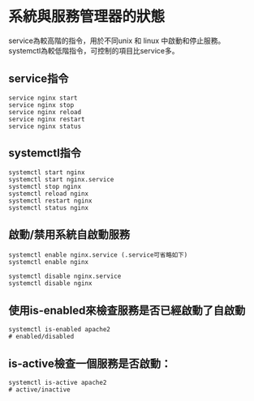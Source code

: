# 系統與服務管理器的狀態
service為較高階的指令，用於不同unix 和 linux 中啟動和停止服務。  
systemctl為較低階指令，可控制的項目比service多。

## service指令
```
service nginx start
service nginx stop
service nginx reload
service nginx restart
service nginx status
```

## systemctl指令
```
systemctl start nginx
systemctl start nginx.service
systemctl stop nginx
systemctl reload nginx
systemctl restart nginx
systemctl status nginx
```

## 啟動/禁用系統自啟動服務
```
systemctl enable nginx.service (.service可省略如下)
systemctl enable nginx

systemctl disable nginx.service
systemctl disable nginx
```

## 使用is-enabled來檢查服務是否已經啟動了自啟動
```
systemctl is-enabled apache2
# enabled/disabled
```


## is-active檢查一個服務是否啟動：
```
systemctl is-active apache2
# active/inactive
```